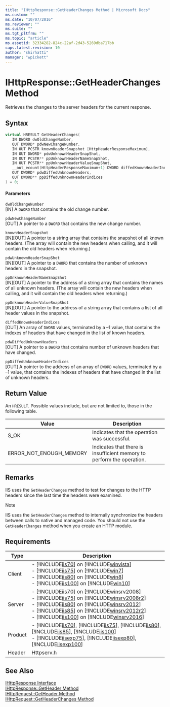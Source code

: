 ```yaml
---
title: "IHttpResponse::GetHeaderChanges Method | Microsoft Docs"
ms.custom: ""
ms.date: "10/07/2016"
ms.reviewer: ""
ms.suite: ""
ms.tgt_pltfrm: ""
ms.topic: "article"
ms.assetid: 32334282-824c-22af-2d43-5269dba717bb
caps.latest.revision: 10
author: "shirhatti"
manager: "wpickett"
---
```

# IHttpResponse::GetHeaderChanges Method
Retrieves the changes to the server headers for the current response.  
  
## Syntax  
  
```cpp  
virtual HRESULT GetHeaderChanges(  
   IN DWORD dwOldChangeNumber,  
   OUT DWORD* pdwNewChangeNumber,  
   IN OUT PCSTR knownHeaderSnapshot [HttpHeaderResponseMaximum],  
   IN OUT DWORD* pdwUnknownHeaderSnapShot,  
   IN OUT PCSTR** ppUnknownHeaderNameSnapShot,  
   IN OUT PCSTR** ppUnknownHeaderValueSnapShot,  
   __out_ecount(HttpHeaderResponseMaximum+1) DWORD diffedKnownHeaderIndices [HttpHeaderResponseMaximum+1],  
   OUT DWORD* pdwDiffedUnknownHeaders,  
   OUT DWORD** ppDiffedUnknownHeaderIndices  
) = 0;  
```  
  
#### Parameters  
 `dwOldChangeNumber`  
 [IN] A `DWORD` that contains the old change number.  
  
 `pdwNewChangeNumber`  
 [OUT] A pointer to a `DWORD` that contains the new change number.  
  
 `knownHeaderSnapshot`  
 [IN][OUT] A pointer to a string array that contains the snapshot of all known headers. (The array will contain the new headers when calling, and it will contain the old headers when returning.)  
  
 `pdwUnknownHeaderSnapShot`  
 [IN][OUT] A pointer to a `DWORD` that contains the number of unknown headers in the snapshot.  
  
 `ppUnknownHeaderNameSnapShot`  
 [IN][OUT] A pointer to the address of a string array that contains the names of all unknown headers. (The array will contain the new headers when calling, and it will contain the old headers when returning.)  
  
 `ppUnknownHeaderValueSnapShot`  
 [IN][OUT] A pointer to the address of a string array that contains a list of all header values in the snapshot.  
  
 `diffedKnownHeaderIndices`  
 [OUT] An array of `DWORD` values, terminated by a –1 value, that contains the indexes of headers that have changed in the list of known headers.  
  
 `pdwDiffedUnknownHeaders`  
 [OUT] A pointer to a `DWORD` that contains number of unknown headers that have changed.  
  
 `ppDiffedUnknownHeaderIndices`  
 [OUT] A pointer to the address of an array of `DWORD` values, terminated by a –1 value, that contains the indexes of headers that have changed in the list of unknown headers.  
  
## Return Value  
 An `HRESULT`. Possible values include, but are not limited to, those in the following table.  
  
|Value|Description|  
|-----------|-----------------|  
|S_OK|Indicates that the operation was successful.|  
|ERROR_NOT_ENOUGH_MEMORY|Indicates that there is insufficient memory to perform the operation.|  
  
## Remarks  
 IIS uses the `GetHeaderChanges` method to test for changes to the HTTP headers since the last time the headers were examined.  
  
> [!NOTE]
>  IIS uses the `GetHeaderChanges` method to internally synchronize the headers between calls to native and managed code. You should not use the `GetHeaderChanges` method when you create an HTTP module.  
  
## Requirements  
  
|Type|Description|  
|----------|-----------------|  
|Client|-   [!INCLUDE[iis70](../../../wmi-provider/includes/iis70-md.md)] on [!INCLUDE[winvista](../../../wmi-provider/includes/winvista-md.md)]<br />-   [!INCLUDE[iis75](../../../wmi-provider/includes/iis75-md.md)] on [!INCLUDE[win7](../../../wmi-provider/includes/win7-md.md)]<br />-   [!INCLUDE[iis80](../../../wmi-provider/includes/iis80-md.md)] on [!INCLUDE[win8](../../../wmi-provider/includes/win8-md.md)]<br />-   [!INCLUDE[iis100](../../../wmi-provider/includes/iis100-md.md)] on [!INCLUDE[win10](../../../wmi-provider/includes/win10-md.md)]|  
|Server|-   [!INCLUDE[iis70](../../../wmi-provider/includes/iis70-md.md)] on [!INCLUDE[winsrv2008](../../../wmi-provider/includes/winsrv2008-md.md)]<br />-   [!INCLUDE[iis75](../../../wmi-provider/includes/iis75-md.md)] on [!INCLUDE[winsrv2008r2](../../../wmi-provider/includes/winsrv2008r2-md.md)]<br />-   [!INCLUDE[iis80](../../../wmi-provider/includes/iis80-md.md)] on [!INCLUDE[winsrv2012](../../../wmi-provider/includes/winsrv2012-md.md)]<br />-   [!INCLUDE[iis85](../../../wmi-provider/includes/iis85-md.md)] on [!INCLUDE[winsrv2012r2](../../../wmi-provider/includes/winsrv2012r2-md.md)]<br />-   [!INCLUDE[iis100](../../../wmi-provider/includes/iis100-md.md)] on [!INCLUDE[winsrv2016](../../../wmi-provider/includes/winsrv2016-md.md)]|  
|Product|-   [!INCLUDE[iis70](../../../wmi-provider/includes/iis70-md.md)], [!INCLUDE[iis75](../../../wmi-provider/includes/iis75-md.md)], [!INCLUDE[iis80](../../../wmi-provider/includes/iis80-md.md)], [!INCLUDE[iis85](../../../wmi-provider/includes/iis85-md.md)], [!INCLUDE[iis100](../../../wmi-provider/includes/iis100-md.md)]<br />-   [!INCLUDE[iisexp75](../../../webdevelopment-reference\native-code-api\webdev-native-api-reference/includes/iisexp75-md.md)], [!INCLUDE[iisexp80](../../../webdevelopment-reference\native-code-api\webdev-native-api-reference/includes/iisexp80-md.md)], [!INCLUDE[iisexp100](../../../webdevelopment-reference\native-code-api\webdev-native-api-reference/includes/iisexp100-md.md)]|  
|Header|Httpserv.h|  
  
## See Also  
 [IHttpResponse Interface](../../../webdevelopment-reference\native-code-api\webdev-native-api-reference/ihttpresponse-interface.md)   
 [IHttpResponse::GetHeader Method](../../../webdevelopment-reference\native-code-api\webdev-native-api-reference/ihttpresponse-getheader-method.md)   
 [IHttpRequest::GetHeader Method](../../../webdevelopment-reference\native-code-api\webdev-native-api-reference/ihttprequest-getheader-method.md)   
 [IHttpRequest::GetHeaderChanges Method](../../../webdevelopment-reference\native-code-api\webdev-native-api-reference/ihttprequest-getheaderchanges-method.md)